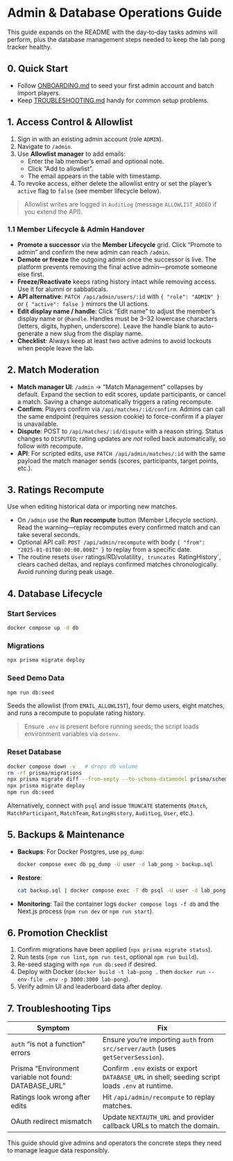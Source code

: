 # Admin & Database Operations Guide

This guide expands on the README with the day‑to‑day tasks admins will perform, plus the database management steps needed to keep the lab pong tracker healthy.

## 0. Quick Start

- Follow [ONBOARDING.md](./ONBOARDING.md) to seed your first admin account and batch import players.
- Keep [TROUBLESHOOTING.md](./TROUBLESHOOTING.md) handy for common setup problems.

## 1. Access Control & Allowlist

1. Sign in with an existing admin account (role `ADMIN`).
2. Navigate to `/admin`.
3. Use **Allowlist manager** to add emails:
   - Enter the lab member’s email and optional note.
   - Click “Add to allowlist”.
   - The email appears in the table with timestamp.
4. To revoke access, either delete the allowlist entry or set the player’s `active` flag to `false` (see member lifecycle below).

> Allowlist writes are logged in `AuditLog` (message `ALLOWLIST_ADDED` if you extend the API).

### 1.1 Member Lifecycle & Admin Handover

- **Promote a successor** via the **Member Lifecycle** grid. Click “Promote to admin” and confirm the new admin can reach `/admin`.
- **Demote or freeze** the outgoing admin once the successor is live. The platform prevents removing the final active admin—promote someone else first.
- **Freeze/Reactivate** keeps rating history intact while removing access. Use it for alumni or sabbaticals.
- **API alternative**: `PATCH /api/admin/users/:id` with `{ "role": "ADMIN" }` or `{ "active": false }` mirrors the UI actions.
- **Edit display name / handle**: Click “Edit name” to adjust the member’s display name or `@handle`. Handles must be 3–32 lowercase characters (letters, digits, hyphen, underscore). Leave the handle blank to auto-generate a new slug from the display name.
- **Checklist**: Always keep at least two active admins to avoid lockouts when people leave the lab.

## 2. Match Moderation

- **Match manager UI**: `/admin` → “Match Management” collapses by default. Expand the section to edit scores, update participants, or cancel a match. Saving a change automatically triggers a rating recompute.
- **Confirm**: Players confirm via `/api/matches/:id/confirm`. Admins can call the same endpoint (requires session cookie) to force-confirm if a player is unavailable.
- **Dispute**: POST to `/api/matches/:id/dispute` with a reason string. Status changes to `DISPUTED`; rating updates are *not* rolled back automatically, so follow with recompute.
- **API**: For scripted edits, use `PATCH /api/admin/matches/:id` with the same payload the match manager sends (scores, participants, target points, etc.).

## 3. Ratings Recompute

Use when editing historical data or importing new matches.

- On `/admin` use the **Run recompute** button (Member Lifecycle section). Read the warning—replay recomputes every confirmed match and can take several seconds.
- Optional API call: `POST /api/admin/recompute` with body `{ "from": "2025-01-01T00:00:00.000Z" }` to replay from a specific date.
- The routine resets `User` ratings/RD/volatility`, truncates `RatingHistory`, clears cached deltas, and replays confirmed matches chronologically. Avoid running during peak usage.

## 4. Database Lifecycle

### Start Services

```bash
docker compose up -d db
```

### Migrations

```bash
npx prisma migrate deploy
```

### Seed Demo Data

```bash
npm run db:seed
```

Seeds the allowlist (from `EMAIL_ALLOWLIST`), four demo users, eight matches, and runs a recompute to populate rating history.

> Ensure `.env` is present before running seeds; the script loads environment variables via `dotenv`.

### Reset Database

```bash
docker compose down -v   # drops db volume
rm -rf prisma/migrations
npx prisma migrate diff --from-empty --to-schema-datamodel prisma/schema.prisma --script > prisma/migrations/0001_init/migration.sql
npx prisma migrate deploy
npm run db:seed
```

Alternatively, connect with `psql` and issue `TRUNCATE` statements (`Match`, `MatchParticipant`, `MatchTeam`, `RatingHistory`, `AuditLog`, `User`, etc.).

## 5. Backups & Maintenance

- **Backups**: For Docker Postgres, use `pg_dump`:
  ```bash
  docker compose exec db pg_dump -U user -d lab_pong > backup.sql
  ```
- **Restore**:
  ```bash
  cat backup.sql | docker compose exec -T db psql -U user -d lab_pong
  ```
- **Monitoring**: Tail the container logs `docker compose logs -f db` and the Next.js process (`npm run dev` or `npm run start`).

## 6. Promotion Checklist

1. Confirm migrations have been applied (`npx prisma migrate status`).
2. Run tests (`npm run lint`, `npm run test`, optional `npm run build`).
3. Re-seed staging with `npm run db:seed` if desired.
4. Deploy with Docker (`docker build -t lab-pong .` then `docker run --env-file .env -p 3000:3000 lab-pong`).
5. Verify admin UI and leaderboard data after deploy.

## 7. Troubleshooting Tips

| Symptom | Fix |
| ------- | --- |
| `auth` “is not a function” errors | Ensure you’re importing `auth` from `src/server/auth` (uses `getServerSession`). |
| Prisma “Environment variable not found: DATABASE_URL” | Confirm `.env` exists or export `DATABASE_URL` in shell; seeding script loads `.env` at runtime. |
| Ratings look wrong after edits | Hit `/api/admin/recompute` to replay matches. |
| OAuth redirect mismatch | Update `NEXTAUTH_URL` and provider callback URLs to match the domain. |

This guide should give admins and operators the concrete steps they need to manage league data responsibly.
